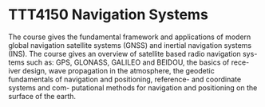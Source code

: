 # TTT4150 Navigation Systems

The course gives the fundamental framework and applications of modern global navigation satellite systems (GNSS) and inertial navigation systems (INS). The course gives an overview of satellite based radio navigation sys- tems such as: GPS, GLONASS, GALILEO and BEIDOU, the basics of rece- iver design, wave propagation in the atmosphere, the geodetic fundamentals of navigation and positioning, reference- and coordinate systems and com- putational methods for navigation and positioning on the surface of the earth.
